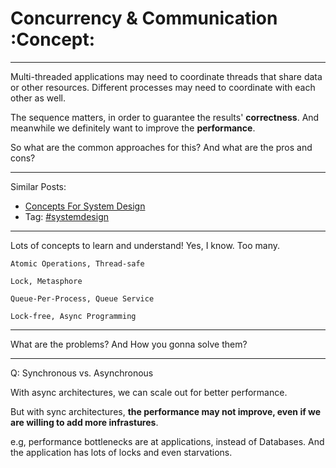 # Concurrency & Communication     :Concept:


---

Multi-threaded applications may need to coordinate threads that share data or other resources. Different processes may need to coordinate with each other as well.  

The sequence matters, in order to guarantee the results' **correctness**. And meanwhile we definitely want to improve the **performance**.  

So what are the common approaches for this? And what are the pros and cons?  

---

Similar Posts:  
-   [Concepts For System Design](https://code.dennyzhang.com/design-concept)
-   Tag: [#systemdesign](https://code.dennyzhang.com/tag/systemdesign)

---

Lots of concepts to learn and understand! Yes, I know. Too many.  

    Atomic Operations, Thread-safe
    
    Lock, Metasphore
    
    Queue-Per-Process, Queue Service
    
    Lock-free, Async Programming

---

What are the problems? And How you gonna solve them?  

---

Q: Synchronous vs. Asynchronous  

With async architectures, we can scale out for better performance.  

But with sync architectures, **the performance may not improve, even if we are willing to add more infrastures**.  

e.g, performance bottlenecks are at applications, instead of Databases. And the application has lots of locks and even starvations.